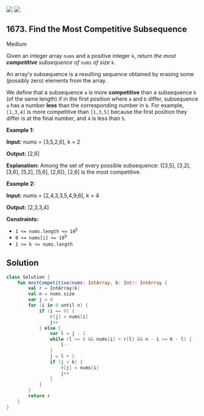 [![](https://img.shields.io/github/stars/javadev/LeetCode-in-Kotlin?label=Stars&style=flat-square)](https://github.com/javadev/LeetCode-in-Kotlin)
[![](https://img.shields.io/github/forks/javadev/LeetCode-in-Kotlin?label=Fork%20me%20on%20GitHub%20&style=flat-square)](https://github.com/javadev/LeetCode-in-Kotlin/fork)

## 1673\. Find the Most Competitive Subsequence

Medium

Given an integer array `nums` and a positive integer `k`, return _the most **competitive** subsequence of_ `nums` _of size_ `k`.

An array's subsequence is a resulting sequence obtained by erasing some (possibly zero) elements from the array.

We define that a subsequence `a` is more **competitive** than a subsequence `b` (of the same length) if in the first position where `a` and `b` differ, subsequence `a` has a number **less** than the corresponding number in `b`. For example, `[1,3,4]` is more competitive than `[1,3,5]` because the first position they differ is at the final number, and `4` is less than `5`.

**Example 1:**

**Input:** nums = [3,5,2,6], k = 2

**Output:** [2,6]

**Explanation:** Among the set of every possible subsequence: {[3,5], [3,2], [3,6], [5,2], [5,6], [2,6]}, [2,6] is the most competitive.

**Example 2:**

**Input:** nums = [2,4,3,3,5,4,9,6], k = 4

**Output:** [2,3,3,4]

**Constraints:**

*   <code>1 <= nums.length <= 10<sup>5</sup></code>
*   <code>0 <= nums[i] <= 10<sup>9</sup></code>
*   `1 <= k <= nums.length`

## Solution

```kotlin
class Solution {
    fun mostCompetitive(nums: IntArray, k: Int): IntArray {
        val r = IntArray(k)
        val n = nums.size
        var j = 0
        for (i in 0 until n) {
            if (i == 0) {
                r[j] = nums[i]
                j++
            } else {
                var l = j - 1
                while (l >= 0 && nums[i] < r[l] && n - i >= k - l) {
                    l--
                }
                j = l + 1
                if (j < k) {
                    r[j] = nums[i]
                    j++
                }
            }
        }
        return r
    }
}
```